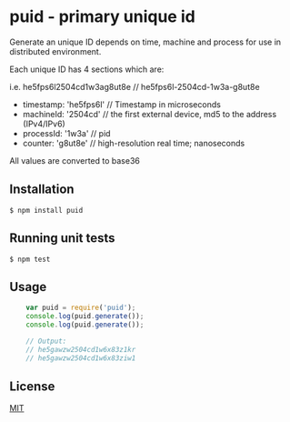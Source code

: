 # puid - primary unique id
Generate an unique ID depends on time, machine and process for use in distributed environment.

Each unique ID has 4 sections which are:

  i.e. he5fps6l2504cd1w3ag8ut8e // he5fps6l-2504cd-1w3a-g8ut8e
  
  - timestamp:    'he5fps6l'  // Timestamp in microseconds
  - machineId:    '2504cd'    // the first external device, md5 to the address (IPv4/IPv6)
  - processId:    '1w3a'      // pid
  - counter:      'g8ut8e'    // high-resolution real time; nanoseconds

All values are converted to base36

## Installation

```
$ npm install puid
```

## Running unit tests

```
$ npm test
```

## Usage

```javascript
    var puid = require('puid');
    console.log(puid.generate());
    console.log(puid.generate());

    // Output:
    // he5gawzw2504cd1w6x83z1kr
    // he5gawzw2504cd1w6x83ziw1
```

## License

[MIT](LICENSE)
